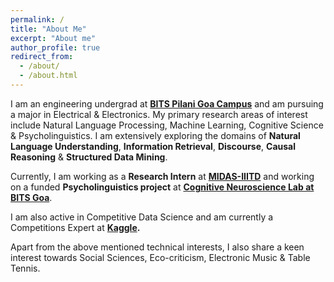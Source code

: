 ```yaml
---
permalink: /
title: "About Me"
excerpt: "About me"
author_profile: true
redirect_from: 
  - /about/
  - /about.html
---
```


I am an engineering undergrad at **[BITS Pilani Goa Campus](https://www.bits-pilani.ac.in/Goa/)** and am pursuing a major in Electrical & Electronics. My primary research areas of interest include Natural Language Processing, Machine Learning, Cognitive Science & Psycholinguistics. I am extensively exploring the domains of **Natural Language Understanding**, **Information Retrieval**, **Discourse**, **Causal Reasoning** & **Structured Data Mining**.

Currently, I am working as a **Research Intern** at **[MIDAS-IIITD](http://midas.iiitd.edu.in/)** and working on a funded **Psycholinguistics project** at **[Cognitive Neuroscience Lab at BITS Goa](bitscogneuro.com)**.

I am also active in Competitive Data Science and am currently a Competitions Expert at **[Kaggle](https://www.kaggle.com/rajaswa).**

Apart from the above mentioned technical interests, I also share a keen interest towards Social Sciences, Eco-criticism, Electronic Music & Table Tennis.


